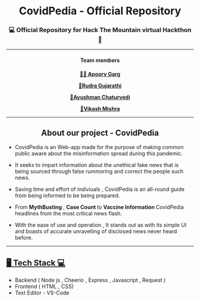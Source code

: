 <div align='center'>
<h1> CovidPedia - Official Repository </h1>

<h3> 💻 Official Repository for Hack The Mountain virtual Hackthon 📱</h3>
<hr>
<b><h4>Team members <h4></b>

 <a href="https://github.com/apoorvgarg2603"> 👨‍💻 **Apoorv Garg** </a>

 <a href="https://github.com/Rudra-23"> 👨**Rudra Gujarathi** </a>

 <a href="https://github.com/ayushman246"> 👱**Ayushman Chaturvedi** </a>

 <a href="https://github.com/vikashV3"> 👦**Vikash Mishra** </a>
<hr>

<h2> About our project - CovidPedia</h2>
</div>

 * CovidPedia is an Web-app made for the purpose of making common public aware about the misinformation spread during this pandemic.
 
 * It seeks to impart information about the unethical fake news that is being sourced through false rummoring and correct the people such news.
 
 * Saving time and effort of indiviuals , CovidPedia is an all-round guide from being informed to be being prepared.
 
 * From <b>MythBusting</b> , <b>Case Count </b> to <b>Vaccine Information </b> CovidPedia headlines from the most critical news flash.
 
 * With the ease of use and operation , It stands out as with its simple UI and boasts of accurate unravelling of disclosed news never heard before.
<hr>

<h2> <u> 🖥️ Tech Stack 💻</u></h2>

* Backend ( Node js , Cheerio , Express , Javascript , Request )
* Frontend ( HTML , CSS)
* Text Editor - VS-Code
